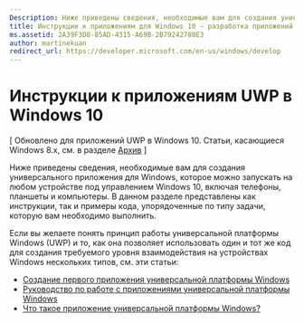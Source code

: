 ```yaml
---
Description: Ниже приведены сведения, необходимые вам для создания универсального приложения для Windows, которое можно запускать на любом устройстве под управлением Windows 10, включая телефоны, планшеты и компьютеры.
title: Инструкции к приложениям для Windows 10 — разработка приложений для Windows
ms.assetid: 2A39F3D8-85AD-4315-A69B-2B79242780E3
author: martinekuan
redirect_url: https://developer.microsoft.com/en-us/windows/develop
---
```



# Инструкции к приложениям UWP в Windows 10

\[ Обновлено для приложений UWP в Windows 10. Статьи, касающиеся Windows 8.x, см. в разделе [Архив](http://go.microsoft.com/fwlink/p/?linkid=619132) \]

Ниже приведены сведения, необходимые вам для создания универсального приложения для Windows, которое можно запускать на любом устройстве под управлением Windows 10, включая телефоны, планшеты и компьютеры. В данном разделе представлены как инструкции, так и примеры кода, упорядоченные по типу задачи, которую вам необходимо выполнить.

Если вы желаете понять принцип работы универсальной платформы Windows (UWP) и то, как она позволяет использовать один и тот же код для создания требуемого уровня взаимодействия на устройствах Windows нескольких типов, см. эти статьи:

-   [Создание первого приложения универсальной платформы Windows](get-started/create-a-hello-world-app-xaml-universal.md)
-   [Руководство по работе с приложениями универсальной платформы Windows](get-started/universal-application-platform-guide.md)
-   [Что такое приложение универсальной платформы Windows?](get-started/whats-a-uwp.md)



<!--HONumber=Mar16_HO5-->


